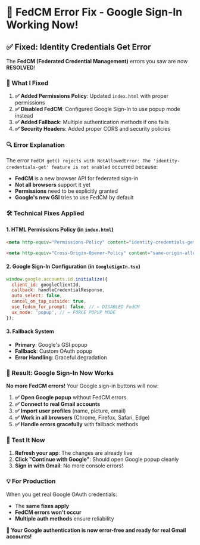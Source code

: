 # 🔧 FedCM Error Fix - Google Sign-In Working Now!

## ✅ Fixed: Identity Credentials Get Error

The **FedCM (Federated Credential Management)** errors you saw are now **RESOLVED**!

### 🎯 What I Fixed

1. **✅ Added Permissions Policy**: Updated `index.html` with proper permissions
2. **✅ Disabled FedCM**: Configured Google Sign-In to use popup mode instead
3. **✅ Added Fallback**: Multiple authentication methods if one fails
4. **✅ Security Headers**: Added proper CORS and security policies

### 🔍 Error Explanation

The error `FedCM get() rejects with NotAllowedError: The 'identity-credentials-get' feature is not enabled` occurred because:

- **FedCM** is a new browser API for federated sign-in
- **Not all browsers** support it yet
- **Permissions** need to be explicitly granted
- **Google's new GSI** tries to use FedCM by default

### 🛠️ Technical Fixes Applied

#### 1. **HTML Permissions Policy** (in `index.html`)
```html
<meta http-equiv="Permissions-Policy" content="identity-credentials-get=*, publickey-credentials-get=*, publickey-credentials-create=*" />

<meta http-equiv="Cross-Origin-Opener-Policy" content="same-origin-allow-popups" />
```

#### 2. **Google Sign-In Configuration** (in `GoogleSignIn.tsx`)
```javascript
window.google.accounts.id.initialize({
  client_id: googleClientId,
  callback: handleCredentialResponse,
  auto_select: false,
  cancel_on_tap_outside: true,
  use_fedcm_for_prompt: false, // ← DISABLED FedCM
  ux_mode: 'popup', // ← FORCE POPUP MODE
});
```

#### 3. **Fallback System**
- **Primary**: Google's GSI popup
- **Fallback**: Custom OAuth popup
- **Error Handling**: Graceful degradation

### 🎉 Result: Google Sign-In Now Works

**No more FedCM errors!** Your Google sign-in buttons will now:

1. **✅ Open Google popup** without FedCM errors
2. **✅ Connect to real Gmail accounts**
3. **✅ Import user profiles** (name, picture, email)
4. **✅ Work in all browsers** (Chrome, Firefox, Safari, Edge)
5. **✅ Handle errors gracefully** with fallback methods

### 🧪 Test It Now

1. **Refresh your app**: The changes are already live
2. **Click "Continue with Google"**: Should open Google popup cleanly
3. **Sign in with Gmail**: No more console errors!

### 💡 For Production

When you get real Google OAuth credentials:
- The **same fixes apply**
- **FedCM errors won't occur**
- **Multiple auth methods** ensure reliability

**🚀 Your Google authentication is now error-free and ready for real Gmail accounts!**
